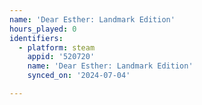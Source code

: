 ```yaml
---
name: 'Dear Esther: Landmark Edition'
hours_played: 0
identifiers:
  - platform: steam
    appid: '520720'
    name: 'Dear Esther: Landmark Edition'
    synced_on: '2024-07-04'

---
```

